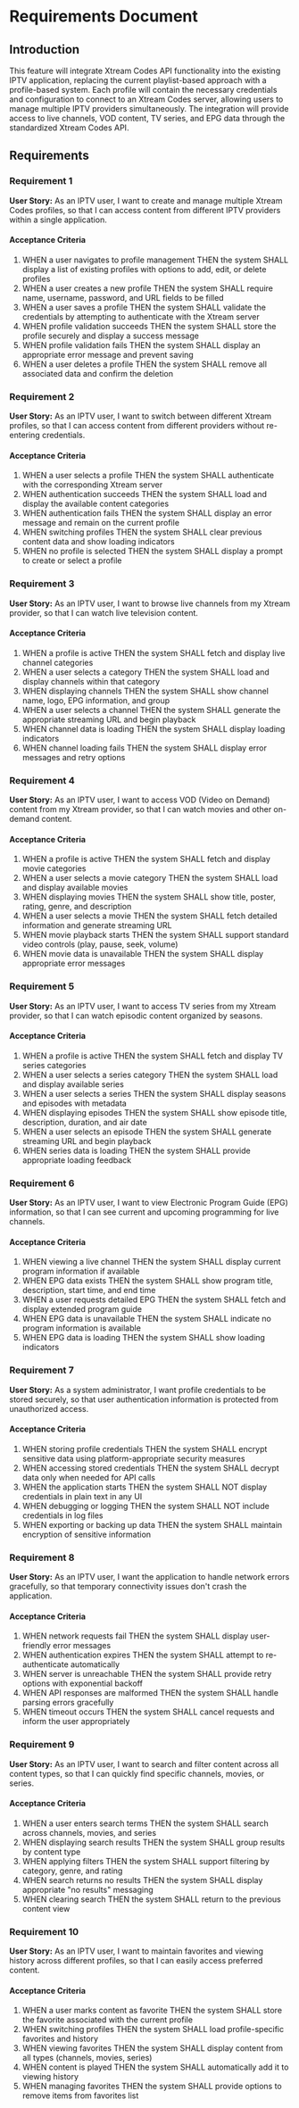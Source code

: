 # Requirements Document

## Introduction

This feature will integrate Xtream Codes API functionality into the existing IPTV application, replacing the current playlist-based approach with a profile-based system. Each profile will contain the necessary credentials and configuration to connect to an Xtream Codes server, allowing users to manage multiple IPTV providers simultaneously. The integration will provide access to live channels, VOD content, TV series, and EPG data through the standardized Xtream Codes API.

## Requirements

### Requirement 1

**User Story:** As an IPTV user, I want to create and manage multiple Xtream Codes profiles, so that I can access content from different IPTV providers within a single application.

#### Acceptance Criteria

1. WHEN a user navigates to profile management THEN the system SHALL display a list of existing profiles with options to add, edit, or delete profiles
2. WHEN a user creates a new profile THEN the system SHALL require name, username, password, and URL fields to be filled
3. WHEN a user saves a profile THEN the system SHALL validate the credentials by attempting to authenticate with the Xtream server
4. WHEN profile validation succeeds THEN the system SHALL store the profile securely and display a success message
5. WHEN profile validation fails THEN the system SHALL display an appropriate error message and prevent saving
6. WHEN a user deletes a profile THEN the system SHALL remove all associated data and confirm the deletion

### Requirement 2

**User Story:** As an IPTV user, I want to switch between different Xtream profiles, so that I can access content from different providers without re-entering credentials.

#### Acceptance Criteria

1. WHEN a user selects a profile THEN the system SHALL authenticate with the corresponding Xtream server
2. WHEN authentication succeeds THEN the system SHALL load and display the available content categories
3. WHEN authentication fails THEN the system SHALL display an error message and remain on the current profile
4. WHEN switching profiles THEN the system SHALL clear previous content data and show loading indicators
5. WHEN no profile is selected THEN the system SHALL display a prompt to create or select a profile

### Requirement 3

**User Story:** As an IPTV user, I want to browse live channels from my Xtream provider, so that I can watch live television content.

#### Acceptance Criteria

1. WHEN a profile is active THEN the system SHALL fetch and display live channel categories
2. WHEN a user selects a category THEN the system SHALL load and display channels within that category
3. WHEN displaying channels THEN the system SHALL show channel name, logo, EPG information, and group
4. WHEN a user selects a channel THEN the system SHALL generate the appropriate streaming URL and begin playback
5. WHEN channel data is loading THEN the system SHALL display loading indicators
6. WHEN channel loading fails THEN the system SHALL display error messages and retry options

### Requirement 4

**User Story:** As an IPTV user, I want to access VOD (Video on Demand) content from my Xtream provider, so that I can watch movies and other on-demand content.

#### Acceptance Criteria

1. WHEN a profile is active THEN the system SHALL fetch and display movie categories
2. WHEN a user selects a movie category THEN the system SHALL load and display available movies
3. WHEN displaying movies THEN the system SHALL show title, poster, rating, genre, and description
4. WHEN a user selects a movie THEN the system SHALL fetch detailed information and generate streaming URL
5. WHEN movie playback starts THEN the system SHALL support standard video controls (play, pause, seek, volume)
6. WHEN movie data is unavailable THEN the system SHALL display appropriate error messages

### Requirement 5

**User Story:** As an IPTV user, I want to access TV series from my Xtream provider, so that I can watch episodic content organized by seasons.

#### Acceptance Criteria

1. WHEN a profile is active THEN the system SHALL fetch and display TV series categories
2. WHEN a user selects a series category THEN the system SHALL load and display available series
3. WHEN a user selects a series THEN the system SHALL display seasons and episodes with metadata
4. WHEN displaying episodes THEN the system SHALL show episode title, description, duration, and air date
5. WHEN a user selects an episode THEN the system SHALL generate streaming URL and begin playback
6. WHEN series data is loading THEN the system SHALL provide appropriate loading feedback

### Requirement 6

**User Story:** As an IPTV user, I want to view Electronic Program Guide (EPG) information, so that I can see current and upcoming programming for live channels.

#### Acceptance Criteria

1. WHEN viewing a live channel THEN the system SHALL display current program information if available
2. WHEN EPG data exists THEN the system SHALL show program title, description, start time, and end time
3. WHEN a user requests detailed EPG THEN the system SHALL fetch and display extended program guide
4. WHEN EPG data is unavailable THEN the system SHALL indicate no program information is available
5. WHEN EPG data is loading THEN the system SHALL show loading indicators

### Requirement 7

**User Story:** As a system administrator, I want profile credentials to be stored securely, so that user authentication information is protected from unauthorized access.

#### Acceptance Criteria

1. WHEN storing profile credentials THEN the system SHALL encrypt sensitive data using platform-appropriate security measures
2. WHEN accessing stored credentials THEN the system SHALL decrypt data only when needed for API calls
3. WHEN the application starts THEN the system SHALL NOT display credentials in plain text in any UI
4. WHEN debugging or logging THEN the system SHALL NOT include credentials in log files
5. WHEN exporting or backing up data THEN the system SHALL maintain encryption of sensitive information

### Requirement 8

**User Story:** As an IPTV user, I want the application to handle network errors gracefully, so that temporary connectivity issues don't crash the application.

#### Acceptance Criteria

1. WHEN network requests fail THEN the system SHALL display user-friendly error messages
2. WHEN authentication expires THEN the system SHALL attempt to re-authenticate automatically
3. WHEN server is unreachable THEN the system SHALL provide retry options with exponential backoff
4. WHEN API responses are malformed THEN the system SHALL handle parsing errors gracefully
5. WHEN timeout occurs THEN the system SHALL cancel requests and inform the user appropriately

### Requirement 9

**User Story:** As an IPTV user, I want to search and filter content across all content types, so that I can quickly find specific channels, movies, or series.

#### Acceptance Criteria

1. WHEN a user enters search terms THEN the system SHALL search across channels, movies, and series
2. WHEN displaying search results THEN the system SHALL group results by content type
3. WHEN applying filters THEN the system SHALL support filtering by category, genre, and rating
4. WHEN search returns no results THEN the system SHALL display appropriate "no results" messaging
5. WHEN clearing search THEN the system SHALL return to the previous content view

### Requirement 10

**User Story:** As an IPTV user, I want to maintain favorites and viewing history across different profiles, so that I can easily access preferred content.

#### Acceptance Criteria

1. WHEN a user marks content as favorite THEN the system SHALL store the favorite associated with the current profile
2. WHEN switching profiles THEN the system SHALL load profile-specific favorites and history
3. WHEN viewing favorites THEN the system SHALL display content from all types (channels, movies, series)
4. WHEN content is played THEN the system SHALL automatically add it to viewing history
5. WHEN managing favorites THEN the system SHALL provide options to remove items from favorites list